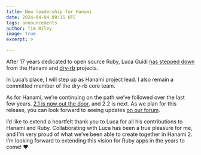 ```yaml
---
title: New leadership for Hanami
date: 2024-04-04 09:15 UTC
tags: announcements
author: Tim Riley
image: true
excerpt: >

---
```


After 17 years dedicated to open source Ruby, Luca Guidi [has stepped down](https://discourse.hanamirb.org/t/stepping-down-from-hanami/933?u=jodosha) from the Hanami and [dry-rb](https://dry-rb.org) projects.

In Luca’s place, I will step up as Hanami project lead. I also remain a committed member of the dry-rb core team.

As for Hanami, we’re continuing on the path we’ve followed over the last few years. [2.1 is now out the door](/blog/2024/02/27/hanami-210), and 2.2 is next. As we plan for this release, you can look forward to seeing updates [on our forum](https://discourse.hanamirb.org/).

I’d like to extend a heartfelt thank you to Luca for all his contributions to Hanami and Ruby. Collaborating with Luca has been a true pleasure for me, and I’m very proud of what we’ve been able to create together in Hanami 2. I’m looking forward to extending this vision for Ruby apps in the years to come! ❤️
